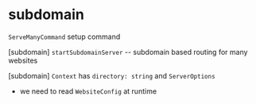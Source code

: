 # subdomain

`ServeManyCommand` setup command

[subdomain] `startSubdomainServer` -- subdomain based routing for many websites

[subdomain] `Context` has `directory: string` and `ServerOptions`

- we need to read `WebsiteConfig` at runtime
